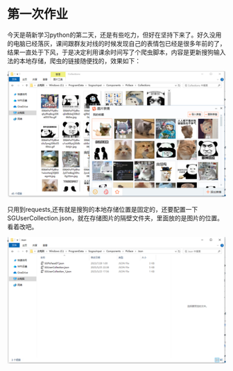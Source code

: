 # 第一次作业
今天是萌新学习python的第二天，还是有些吃力，但好在坚持下来了。好久没用的电脑已经落灰，课间跟群友对线的时候发现自己的表情包已经是很多年前的了，结果一直处于下风，于是决定利用课余时间写了个爬虫脚本，内容是更新搜狗输入法的本地存储，爬虫的链接随便找的，效果如下：


![截图](./sougou/1.png)


只用到requests,还有就是搜狗的本地存储位置是固定的，还要配置一下SGUserCollection.json，就在存储图片的隔壁文件夹，里面放的是图片的位置。看着改吧。


![截图](./sougou/2.png)


